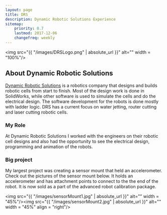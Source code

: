 ```yaml
---
layout: page
title: DRS
description: Dynamic Robotic Solutions Experience
sitemap:
    priority: 0.7
    lastmod: 2017-12-06
    changefreq: weekly
---
```

<span class = "image right"><img src="{{ "/images/DRSLogo.png" | absolute_url }}" alt="" width = "100%"/></span>
## About Dynamic Robotic Solutions
<a href = "http://www.drsrobotics.com/na//">Dynamic Robotic Solutions</a> is a robotics company that designs and builds robotic cells from start to finish. Most of the design work is done in SolidWorks, while other software is used to simulate the cells and do the electrical design. The software development for the robots is done mostly with ladder logic. DRS has a current focus on water jetting, router cutting and laser cutting robotic cells.

### My Role
At Dynamic Robotic Solutions I worked with the engineers on their robotic cell designs and also had the opportunity to see the electrical design, programming and animation of the robots.

### Big project
My largest project was creating a sensor mount that held an accelerometer. Check out the pictures of the sensor mount below. It holds an accelerometer and has attachment points to connect to the the end of the robot. It is now sold as a part of the advanced robot calibration package.


<span><img src="{{ "/images/sensorMount1.jpg" | absolute_url }}" alt="" width = "45%"/><img src="{{ "/images/sensorMount2.jpg" | absolute_url }}" alt="" width = "45%" align = "right"/></span>
